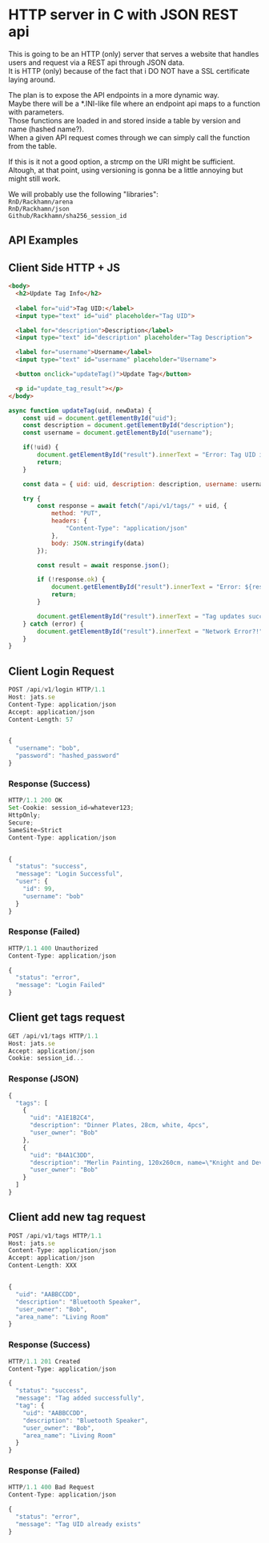 # HTTP server in C with JSON REST api

This is going to be an HTTP (only) server that serves a website that handles users and request via a REST api through JSON data.  
It is HTTP (only) because of the fact that i DO NOT have a SSL certificate laying around.  
  
  
The plan is to expose the API endpoints in a more dynamic way.  
Maybe there will be a \*.INI-like file where an endpoint api maps to a function with parameters.  
Those functions are loaded in and stored inside a table by version and name (hashed name?).  
When a given API request comes through we can simply call the function from the table.  
  
If this is it not a good option, a strcmp on the URI might be sufficient.  
Altough, at that point, using versioning is gonna be a little annoying but might still work.  
  
We will probably use the following "libraries":  
`RnD/Rackhamn/arena`  
`RnD/Rackhamn/json`  
`Github/Rackhamn/sha256_session_id`  
  
## API Examples

## Client Side HTTP + JS
```html
<body>
  <h2>Update Tag Info</h2>
  
  <label for="uid">Tag UID:</label>
  <input type="text" id="uid" placeholder="Tag UID">

  <label for="description">Description</label>
  <input type="text" id="description" placeholder="Tag Description">

  <label for="username">Username</label>
  <input type="text" id="username" placeholder="Username">

  <button onclick="updateTag()">Update Tag</button>

  <p id="update_tag_result"></p>
</body>
```
```js
async function updateTag(uid, newData) {
    const uid = document.getElementById("uid");
    const description = document.getElementById("description");
    const username = document.getElementById("username");

    if(!uid) {
        document.getElementById("result").innerText = "Error: Tag UID is required!";
        return;
    }

    const data = { uid: uid, description: description, username: username };

    try {
        const response = await fetch("/api/v1/tags/" + uid, {
            method: "PUT",
            headers: {
                "Content-Type": "application/json"
            },
            body: JSON.stringify(data)
        });

        const result = await response.json();

        if (!response.ok) {
            document.getElementById("result").innerText = "Error: ${result.message}";
            return;
        }

        document.getElementById("result").innerText = "Tag updates successfully!";
    } catch (error) {
        document.getElementById("result").innerText = "Network Error?!";
    }
}
```

## Client Login Request
```js
POST /api/v1/login HTTP/1.1
Host: jats.se
Content-Type: application/json
Accept: application/json
Content-Length: 57


{
  "username": "bob",
  "password": "hashed_password"
}
```

### Response (Success)
```js
HTTP/1.1 200 OK
Set-Cookie: session_id=whatever123;
HttpOnly;
Secure;
SameSite=Strict
Content-Type: application/json


{
  "status": "success",
  "message": "Login Successful",
  "user": {
    "id": 99,
    "username": "bob"
  }
}
```

### Response (Failed)
```js
HTTP/1.1 400 Unauthorized
Content-Type: application/json

{
  "status": "error",
  "message": "Login Failed"
}
```

## Client get tags request
```js
GET /api/v1/tags HTTP/1.1
Host: jats.se
Accept: application/json
Cookie: session_id...
```

### Response (JSON)
```js
{
  "tags": [
    {
      "uid": "A1E1B2C4",
      "description": "Dinner Plates, 28cm, white, 4pcs",
      "user_owner": "Bob"
    },
    {
      "uid": "B4A1C3DD",
      "description": "Merlin Painting, 120x260cm, name=\"Knight and Devil\"",
      "user_owner": "Bob"
    }
  ]
}
```

## Client add new tag request
```js
POST /api/v1/tags HTTP/1.1
Host: jats.se
Content-Type: application/json
Accept: application/json
Content-Length: XXX


{
  "uid": "AABBCCDD",
  "description": "Bluetooth Speaker",
  "user_owner": "Bob",
  "area_name": "Living Room"
}
```

### Response (Success)
```js
HTTP/1.1 201 Created
Content-Type: application/json

{
  "status": "success",
  "message": "Tag added successfully",
  "tag": {
    "uid": "AABBCCDD",
    "description": "Bluetooth Speaker",
    "user_owner": "Bob",
    "area_name": "Living Room"
  }
}
```

### Response (Failed)
```js
HTTP/1.1 400 Bad Request
Content-Type: application/json

{
  "status": "error",
  "message": "Tag UID already exists"
}
```


